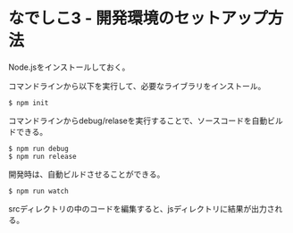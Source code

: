 # なでしこ3 - 開発環境のセットアップ方法

Node.jsをインストールしておく。


コマンドラインから以下を実行して、必要なライブラリをインストール。

```
$ npm init
```

コマンドラインからdebug/relaseを実行することで、ソースコードを自動ビルドできる。

```
$ npm run debug
$ npm run release 
```

開発時は、自動ビルドさせることができる。

```
$ npm run watch
```

srcディレクトリの中のコードを編集すると、jsディレクトリに結果が出力される。



